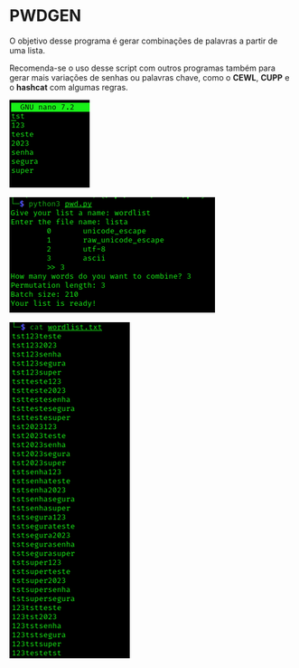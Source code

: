 # PWDGEN
O objetivo desse programa é gerar combinações de palavras a partir de uma lista.

Recomenda-se o uso desse script com outros programas também para gerar mais variações de senhas ou palavras chave, como o **CEWL**, **CUPP** e o **hashcat** com algumas regras.

![alt text](1.png)

![alt text](2.png)

![alt text](3.png)
